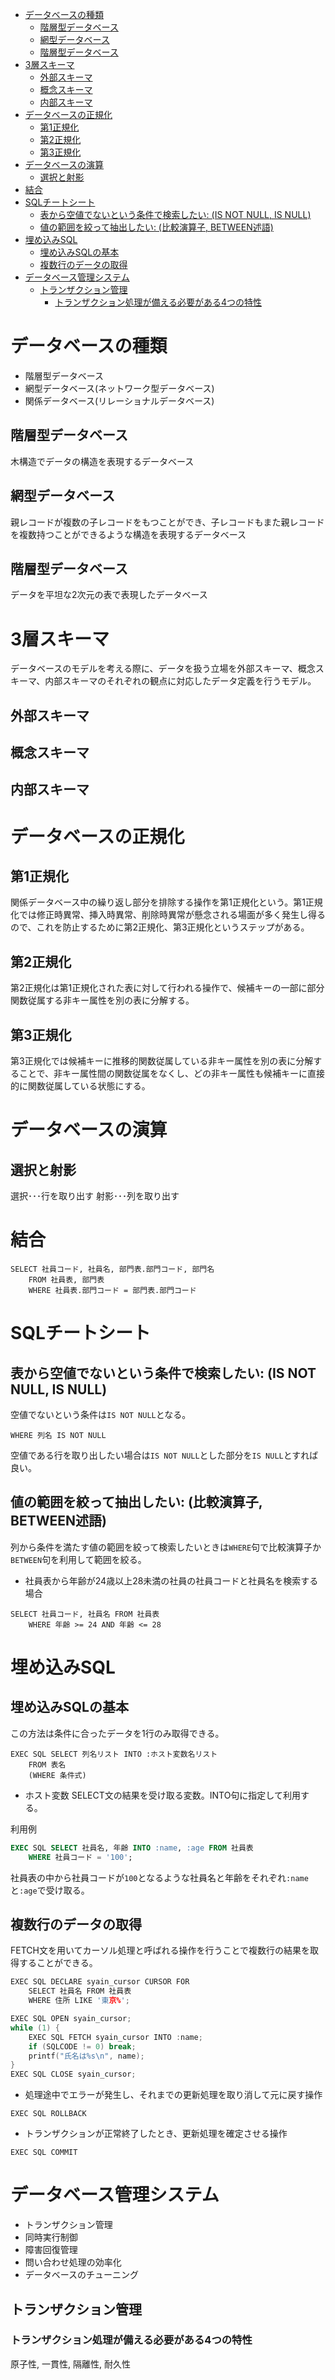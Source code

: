 - [データベースの種類](#データベースの種類)
  - [階層型データベース](#階層型データベース)
  - [網型データベース](#網型データベース)
  - [階層型データベース](#階層型データベース-1)
- [3層スキーマ](#3層スキーマ)
  - [外部スキーマ](#外部スキーマ)
  - [概念スキーマ](#概念スキーマ)
  - [内部スキーマ](#内部スキーマ)
- [データベースの正規化](#データベースの正規化)
  - [第1正規化](#第1正規化)
  - [第2正規化](#第2正規化)
  - [第3正規化](#第3正規化)
- [データベースの演算](#データベースの演算)
  - [選択と射影](#選択と射影)
- [結合](#結合)
- [SQLチートシート](#sqlチートシート)
  - [表から空値でないという条件で検索したい: (IS NOT NULL, IS NULL)](#表から空値でないという条件で検索したい-is-not-null-is-null)
  - [値の範囲を絞って抽出したい: (比較演算子, BETWEEN述語)](#値の範囲を絞って抽出したい-比較演算子-between述語)
- [埋め込みSQL](#埋め込みsql)
  - [埋め込みSQLの基本](#埋め込みsqlの基本)
  - [複数行のデータの取得](#複数行のデータの取得)
- [データベース管理システム](#データベース管理システム)
  - [トランザクション管理](#トランザクション管理)
    - [トランザクション処理が備える必要がある4つの特性](#トランザクション処理が備える必要がある4つの特性)

# データベースの種類
- 階層型データベース
- 網型データベース(ネットワーク型データベース)
- 関係データベース(リレーショナルデータベース)

## 階層型データベース
木構造でデータの構造を表現するデータベース

## 網型データベース
親レコードが複数の子レコードをもつことができ、子レコードもまた親レコードを複数持つことができるような構造を表現するデータベース

## 階層型データベース
データを平坦な2次元の表で表現したデータベース

# 3層スキーマ
データベースのモデルを考える際に、データを扱う立場を外部スキーマ、概念スキーマ、内部スキーマのそれぞれの観点に対応したデータ定義を行うモデル。

## 外部スキーマ


## 概念スキーマ

## 内部スキーマ


# データベースの正規化
## 第1正規化
関係データベース中の繰り返し部分を排除する操作を第1正規化という。第1正規化では修正時異常、挿入時異常、削除時異常が懸念される場面が多く発生し得るので、これを防止するために第2正規化、第3正規化というステップがある。

## 第2正規化
第2正規化は第1正規化された表に対して行われる操作で、候補キーの一部に部分関数従属する非キー属性を別の表に分解する。

## 第3正規化
第3正規化では候補キーに推移的関数従属している非キー属性を別の表に分解することで、非キー属性間の関数従属をなくし、どの非キー属性も候補キーに直接的に関数従属している状態にする。

# データベースの演算
## 選択と射影
選択･･･行を取り出す
射影･･･列を取り出す

# 結合
```
SELECT 社員コード, 社員名, 部門表.部門コード, 部門名
    FROM 社員表, 部門表
    WHERE 社員表.部門コード = 部門表.部門コード
```

# SQLチートシート
## 表から空値でないという条件で検索したい: (IS NOT NULL, IS NULL)
空値でないという条件は`IS NOT NULL`となる。
```SQL:
WHERE 列名 IS NOT NULL
```

空値である行を取り出したい場合は`IS NOT NULL`とした部分を`IS NULL`とすれば良い。

## 値の範囲を絞って抽出したい: (比較演算子, BETWEEN述語)
列から条件を満たす値の範囲を絞って検索したいときは`WHERE`句で比較演算子か`BETWEEN`句を利用して範囲を絞る。

- 社員表から年齢が24歳以上28未満の社員の社員コードと社員名を検索する場合
```SQL:
SELECT 社員コード, 社員名 FROM 社員表
    WHERE 年齢 >= 24 AND 年齢 <= 28
```

# 埋め込みSQL
## 埋め込みSQLの基本
この方法は条件に合ったデータを1行のみ取得できる。
```
EXEC SQL SELECT 列名リスト INTO :ホスト変数名リスト
    FROM 表名
    (WHERE 条件式)
```

- ホスト変数
SELECT文の結果を受け取る変数。INTO句に指定して利用する。

利用例
```mysql:example.sql
EXEC SQL SELECT 社員名, 年齢 INTO :name, :age FROM 社員表
    WHERE 社員コード = '100';
```
社員表の中から社員コードが`100`となるような社員名と年齢をそれぞれ`:name`と`:age`で受け取る。

## 複数行のデータの取得
FETCH文を用いてカーソル処理と呼ばれる操作を行うことで複数行の結果を取得することができる。

```c:example.c
EXEC SQL DECLARE syain_cursor CURSOR FOR
    SELECT 社員名 FROM 社員表
    WHERE 住所 LIKE '東京%';

EXEC SQL OPEN syain_cursor;
while (1) {
    EXEC SQL FETCH syain_cursor INTO :name;
    if (SQLCODE != 0) break;
    printf("氏名は%s\n", name);
}
EXEC SQL CLOSE syain_cursor;
```

- 処理途中でエラーが発生し、それまでの更新処理を取り消して元に戻す操作

`EXEC SQL ROLLBACK`

- トランザクションが正常終了したとき、更新処理を確定させる操作

`EXEC SQL COMMIT`


# データベース管理システム
- トランザクション管理
- 同時実行制御
- 障害回復管理
- 問い合わせ処理の効率化
- データベースのチューニング

## トランザクション管理
### トランザクション処理が備える必要がある4つの特性
原子性, 一貫性, 隔離性, 耐久性
